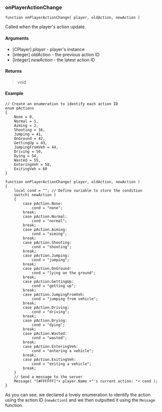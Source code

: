 ### onPlayerActionChange
```Squirrel
function onPlayerActionChange( player, oldAction, newAction )
```

Called when the player's action update.

#### Arguments

- [CPlayer] *player* - player's instance
- [integer] *oldAction* - the previous action ID
- [integer] *newAction* - the latest action ID

#### Returns
> void

#### Example
```Squirrel
// Create an enumeration to identify each action ID
enum pActions
{
    None = 0,
    Normal = 1,
    Aiming = 2,
    Shooting = 16,
    Jumping = 41,
    OnGround = 42,
    GettingUp = 43,
    JumpingFromVeh = 44,
    Driving = 50,
    Dying = 54,
    Wasted = 55,
    EnteringVeh = 58,
    ExitingVeh = 60
}

function onPlayerActionChange( player, oldAction, newAction )
{
    local cond = ""; // Define variable to store the condition
    switch( newAction )
    {
        case pAction.None:
            cond = "none";
        break;
        case pAction.Normal:
            cond = "normal";
        break;
        case pAction.Aiming:   
            cond = "aiming";
        break;
        case pAction.Shooting:
            cond = "shooting";
        break;
        case pAction.Jumping:
            cond = "jumping";
        break;
        case pAction.OnGround:
            cond = "lying on the ground";
        break;
        case pAction.GettingUp:
            cond = "getting up";
        break;
        case pAction.JumpingFromVeh:
            cond = "jumping from vehicle";
        break;
        case pAction.Driving:
            cond = "driving";
        break;
        case pAction.Drying:
            cond = "dying";
        break;
        case pAction.Wasted:
            cond = "wasted";
        break;
        case pAction.EnteringVeh:
            cond = "entering a vehicle";
        break;
        case pAction.ExitingVeh:
            cond = "exiting a vehicle";
        break;
    }
    // Send a message to the server
    Message( "[#FFFFFF]"+ player.Name +"'s current action: "+ cond );
}
```

As you can see, we declared a lovely enumeration to identify the action using the action ID (`newAction`) and we then outputted it using the `Message` function.
